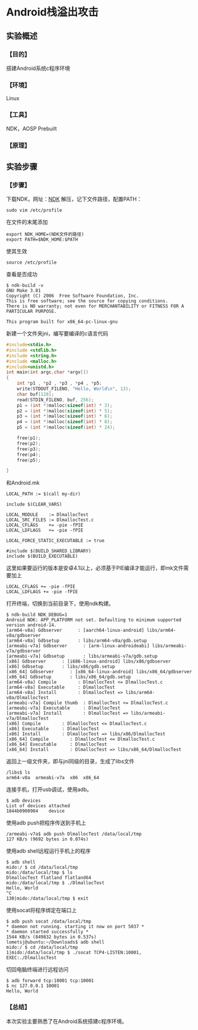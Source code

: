 # Android栈溢出攻击

## 实验概述

### 【目的】
搭建Android系统c程序环境
### 【环境】
Linux
### 【工具】
NDK，AOSP Prebuilt
### 【原理】

## 实验步骤

### 【步骤】
下载NDK，网址：[NDK](https://developer.android.com/ndk/downloads/index.html)
解压，记下文件路径，配置PATH：
```
sudo vim /etc/profile
```
在文件的末尾添加
```
export NDK_HOME=(NDK文件的路径)
export PATH=$NDK_HOME:$PATH
```
使其生效
```
source /etc/profile
```
查看是否成功
```
$ ndk-build -v
GNU Make 3.81
Copyright (C) 2006  Free Software Foundation, Inc.
This is free software; see the source for copying conditions.
There is NO warranty; not even for MERCHANTABILITY or FITNESS FOR A
PARTICULAR PURPOSE.

This program built for x86_64-pc-linux-gnu
```
新建一个文件夹jni，编写要编译的c语言代码
```c
#include<stdio.h>
#include <stdlib.h>
#include <string.h>
#include <malloc.h>
#include<unistd.h>
int main(int argc,char *argv[])
{
    int *p1 , *p2 , *p3 , *p4 , *p5;
    write(STDOUT_FILENO, "Hello, World\n", 13);
    char buf[128];
    read(STDIN_FILENO, buf, 256);
    p1 = (int *)malloc(sizeof(int) * 3);
    p2 = (int *)malloc(sizeof(int) * 5);
    p3 = (int *)malloc(sizeof(int) * 6);
    p4 = (int *)malloc(sizeof(int) * 8);
    p5 = (int *)malloc(sizeof(int) * 24);

    free(p1);
    free(p2);
    free(p3);
    free(p4);
    free(p5);

}
```
和Android.mk
```
LOCAL_PATH := $(call my-dir)

include $(CLEAR_VARS)

LOCAL_MODULE    := DlmallocTest
LOCAL_SRC_FILES := DlmallocTest.c
LOCAL_CFLAGS    += -pie -fPIE
LOCAL_LDFLAGS   += -pie -fPIE

LOCAL_FORCE_STATIC_EXECUTABLE := true

#include $(BUILD_SHARED_LIBRARY)
include $(BUILD_EXECUTABLE)
```
这里如果要运行的版本是安卓4.1以上，必须基于PIE编译才能运行，即mk文件需要加上
```
LOCAL_CFLAGS += -pie -fPIE
LOCAL_LDFLAGS += -pie -fPIE
```
打开终端，切换到当前目录下，使用ndk构建。
```
$ ndk-build NDK_DEBUG=1
Android NDK: APP_PLATFORM not set. Defaulting to minimum supported version android-14.
[arm64-v8a] Gdbserver      : [aarch64-linux-android] libs/arm64-v8a/gdbserver
[arm64-v8a] Gdbsetup       : libs/arm64-v8a/gdb.setup
[armeabi-v7a] Gdbserver      : [arm-linux-androideabi] libs/armeabi-v7a/gdbserver
[armeabi-v7a] Gdbsetup       : libs/armeabi-v7a/gdb.setup
[x86] Gdbserver      : [i686-linux-android] libs/x86/gdbserver
[x86] Gdbsetup       : libs/x86/gdb.setup
[x86_64] Gdbserver      : [x86_64-linux-android] libs/x86_64/gdbserver
[x86_64] Gdbsetup       : libs/x86_64/gdb.setup
[arm64-v8a] Compile        : DlmallocTest <= DlmallocTest.c
[arm64-v8a] Executable     : DlmallocTest
[arm64-v8a] Install        : DlmallocTest => libs/arm64-v8a/DlmallocTest
[armeabi-v7a] Compile thumb  : DlmallocTest <= DlmallocTest.c
[armeabi-v7a] Executable     : DlmallocTest
[armeabi-v7a] Install        : DlmallocTest => libs/armeabi-v7a/DlmallocTest
[x86] Compile        : DlmallocTest <= DlmallocTest.c
[x86] Executable     : DlmallocTest
[x86] Install        : DlmallocTest => libs/x86/DlmallocTest
[x86_64] Compile        : DlmallocTest <= DlmallocTest.c
[x86_64] Executable     : DlmallocTest
[x86_64] Install        : DlmallocTest => libs/x86_64/DlmallocTest
```
返回上一级文件夹，即与jni同级的目录，生成了libs文件
```
/libs$ ls
arm64-v8a  armeabi-v7a  x86  x86_64
```
连接手机，打开usb调试，使用adb。
```
$ adb devices
List of devices attached
1844b0900904	device
```
使用adb push把程序传送到手机上
```
/armeabi-v7a$ adb push DlmallocTest /data/local/tmp
127 KB/s (9692 bytes in 0.074s)
```
使用adb shell远程运行手机上的程序
```
$ adb shell
mido:/ $ cd /data/local/tmp
mido:/data/local/tmp $ ls
DlmallocTest flatland flatland64
mido:/data/local/tmp $ ./DlmallocTest
Hello, World
^C
130|mido:/data/local/tmp $ exit

```
使用socat将程序绑定在端口上
```
$ adb push socat /data/local/tmp
* daemon not running. starting it now on port 5037 *
* daemon started successfully *
1544 KB/s (849832 bytes in 0.537s)
lometsj@ubuntu:~/Downloads$ adb shell
mido:/ $ cd /data/local/tmp
1|mido:/data/local/tmp $ ./socat TCP4-LISTEN:10001, EXEC:./DlmallocTest

```
切回电脑终端进行远程访问
```
$ adb forward tcp:10001 tcp:10001
$ nc 127.0.0.1 10001
Hello, World

```
### 【总结】

本次实验主要熟悉了在Android系统搭建c程序环境。
